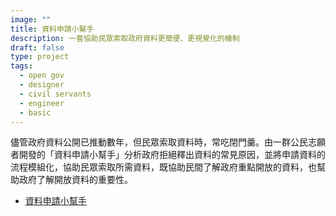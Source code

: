```yaml
---
image: ""
title: 資料申請小幫手
description: 一套協助民眾索取政府資料更簡便、更視覺化的機制
draft: false
type: project
tags:
  - open gov
  - designer
  - civil servants
  - engineer
  - basic
---
```

儘管政府資料公開已推動數年，但民眾索取資料時，常吃閉門羹。由一群公民志願者開發的「資料申請小幫手」分析政府拒絕釋出資料的常見原因，並將申請資料的流程模組化，協助民眾索取所需資料，既協助民間了解政府重點開放的資料，也幫助政府了解開放資料的重要性。

- [資料申請小幫手](https://www.facebook.com/profile.php?id=100057697711099&paipv=0&eav=Afb9hPjbDqVpyxkq3rBKCiDTF8MvKTbU0Y4Fs3vzfhvvwc2HWTcMdCuP16zCOybpl1E&_rdr)
